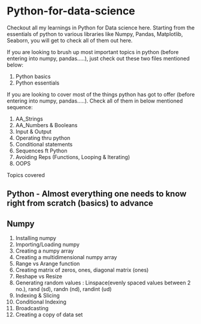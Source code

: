 # Python-for-data-science

Checkout all my learnings in Python for Data science here. Starting from the essentials of python to various libraries like Numpy, Pandas, Matplotlib, Seaborn, you will get to check all of them out here.

If you are looking to brush up most important topics in python (before entering into numpy, pandas.....), just check out these two files mentioned below:
1. Python basics
2. Python essentials

If you are looking to cover most of the things python has got to offer (before entering into numpy, pandas.....). Check all of them in below mentioned sequence:
1. AA_Strings
2. AA_Numbers & Booleans
3. Input & Output
4. Operating thru python
5. Conditional statements
6. Sequences ft Python
7. Avoiding Reps (Functions, Looping & Iterating)
8. OOPS

Topics covered

## Python - Almost everything one needs to know right from scratch (basics) to advance

## Numpy

1. Installing numpy
2. Importing/Loading numpy
3. Creating a numpy array
4. Creating a multidimensional numpy array
5. Range vs Arange function
6. Creating matrix of zeros, ones, diagonal matrix (ones)
7. Reshape vs Resize
8. Generating random values : Linspace(evenly spaced values between 2 no.), rand (sd), randn (nd), randint (ud)
9. Indexing & Slicing
10. Conditional Indexing
11. Broadcasting
12. Creating a copy of data set



